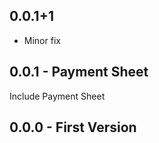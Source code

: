 ## 0.0.1+1

 - Minor fix



## 0.0.1 - Payment Sheet

Include Payment Sheet

## 0.0.0 - First Version